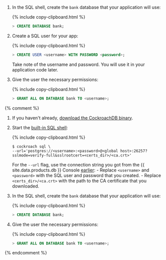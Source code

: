 <section class="filter-content" markdown="1" data-scope="local">

1. In the SQL shell, create the `bank` database that your application will use:

    {%  include copy-clipboard.html %}
    ~~~ sql
    > CREATE DATABASE bank;
    ~~~

1. Create a SQL user for your app:

    {%  include copy-clipboard.html %}
    ~~~ sql
    > CREATE USER <username> WITH PASSWORD <password>;
    ~~~

    Take note of the username and password. You will use it in your application code later.

1. Give the user the necessary permissions:

    {%  include copy-clipboard.html %}
    ~~~ sql
    > GRANT ALL ON DATABASE bank TO <username>;
    ~~~

</section>

{%  comment %}
<section class="filter-content" markdown="1" data-scope="cockroachcloud">

1. If you haven't already, [download the CockroachDB binary](install-cockroachdb.html).
1. Start the [built-in SQL shell](cockroach-sql.html):

    {%  include copy-clipboard.html %}
    ~~~ shell
    $ cockroach sql \
    --url='postgres://<username>:<password>@<global host>:26257?sslmode=verify-full&sslrootcert=<certs_dir>/<ca.crt>'
    ~~~

    For the `--url` flag, use the connection string you got from the {{  site.data.products.db  }} Console [earlier](#get-the-connection-string):
       - Replace `<username>` and `<password>` with the SQL user and password that you created.
       - Replace `<certs_dir>/<ca.crt>` with the path to the CA certificate that you downloaded.

1. In the SQL shell, create the `bank` database that your application will use:

    {%  include copy-clipboard.html %}
    ~~~ sql
    > CREATE DATABASE bank;
    ~~~

1. Give the user the necessary permissions:

    {%  include copy-clipboard.html %}
    ~~~ sql
    > GRANT ALL ON DATABASE bank TO <username>;
    ~~~

</section>
{%  endcomment %}
